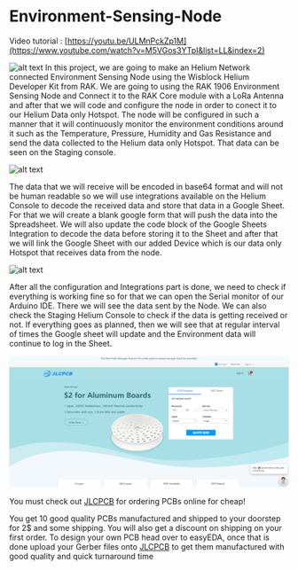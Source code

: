 # Environment-Sensing-Node 

Video tutorial : [https://youtu.be/ULMnPckZp1M](https://www.youtube.com/watch?v=M5VGos3YTpI&list=LL&index=2)

![alt text](https://github.com/akarsh98/Helium-Environment-sensor/blob/main/Environment%20Sensor%20node/25.JPG)
In this project, we are going to make an Helium Network connected Environment Sensing Node using the Wisblock Helium Developer Kit from RAK. We are going to using the RAK 1906 Environment Sensing Node and Connect it to the RAK Core module with a LoRa Antenna and after that we will code and configure the node in order to conect it to our Helium Data only Hotspot. The node will be configured in such a manner that it will continuously monitor the environment conditions around it such as the Temperature, Pressure, Humidity and Gas Resistance and send the data collected to the Helium data only Hotspot. That data can be seen on the Staging console.

![alt text](https://github.com/akarsh98/Helium-Environment-sensor/blob/main/Environment%20Sensor%20node/21.JPG)

The data that we will receive will be encoded in base64 format and will not be human readable so we will use integrations available on the Helium Console to decode the received data and store that data in a Google Sheet. For that we will create a blank google form that will push the data into the Spreadsheet. We will also update the code block of the Google Sheets Integration to decode the data before storing it to the Sheet and after that we will link the Google Sheet with our added Device which is our data only Hotspot that receives data from the node.  

![alt text](https://github.com/akarsh98/Helium-Environment-sensor/blob/main/Environment%20Sensor%20node/24.JPG)

After all the configuration and Integrations part is done, we need to check if everything is working fine so for that we can open the Serial monitor of our Arduino IDE. There we will see the data sent by the Node. We can also check the Staging Helium Console to check if the data is getting received or not. If everything goes as planned, then we will see that at regular interval of times the Google sheet will update and the Environment data will continue to log in the Sheet.


![alt text](https://github.com/akarsh98/MQTT-ESP8266-demo-with-Reyax/blob/main/Home%20Automation%20Board/jlcpcb.JPG)


You must check out [JLCPCB](https://jlcpcb.com/aka) for ordering PCBs online for cheap!

You get 10 good quality PCBs manufactured and shipped to your doorstep for 2$ and some shipping. You will also get a discount on shipping on your first order. To design your own PCB head over to easyEDA, once that is done upload your Gerber files onto [JLCPCB](https://jlcpcb.com/aka) to get them manufactured with good quality and quick turnaround time
